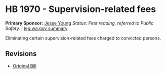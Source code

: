 # HB 1970 - Supervision-related fees
**Primary Sponsor:** [Jesse Young](/person/leg/jesse.young.md)
*Status: First reading, referred to Public Safety.* | [leg.wa.gov summary](https://app.leg.wa.gov/billsummary?BillNumber=1970&Year=2021)

Eliminating certain supervision-related fees charged to convicted persons.

## Revisions
* [Original Bill](1/)